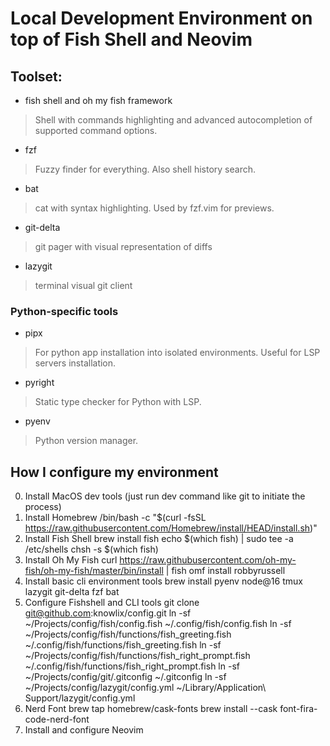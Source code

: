 # Local Development Environment on top of Fish Shell and Neovim

## Toolset:
 - fish shell and oh my fish framework
  > Shell with commands highlighting and advanced autocompletion of supported command options.
 - fzf
  > Fuzzy finder for everything. Also shell history search.
 - bat
  > cat with syntax highlighting. Used by fzf.vim for previews.
 - git-delta
  > git pager with visual representation of diffs
 - lazygit
  > terminal visual git client

### Python-specific tools
 - pipx
  > For python app installation into isolated environments. Useful for LSP servers installation.
 - pyright
  > Static type checker for Python with LSP.
 - pyenv
  > Python version manager.

## How I configure my environment
0. Install MacOS dev tools (just run dev command like git to initiate the process)
1. Install Homebrew
        /bin/bash -c "$(curl -fsSL https://raw.githubusercontent.com/Homebrew/install/HEAD/install.sh)"
2. Install Fish Shell
	brew install fish
        echo $(which fish) | sudo tee -a /etc/shells
        chsh -s $(which fish)
3. Install Oh My Fish
        curl https://raw.githubusercontent.com/oh-my-fish/oh-my-fish/master/bin/install | fish
        omf install robbyrussell
4. Install basic cli environment tools
	brew install pyenv node@16 tmux lazygit git-delta fzf bat
5. Configure Fishshell and CLI tools
        git clone git@github.com:knowlix/config.git
        ln -sf ~/Projects/config/fish/config.fish ~/.config/fish/config.fish
        ln -sf ~/Projects/config/fish/functions/fish_greeting.fish ~/.config/fish/functions/fish_greeting.fish
        ln -sf ~/Projects/config/fish/functions/fish_right_prompt.fish ~/.config/fish/functions/fish_right_prompt.fish
        ln -sf ~/Projects/config/git/.gitconfig  ~/.gitconfig
        ln -sf ~/Projects/config/lazygit/config.yml ~/Library/Application\ Support/lazygit/config.yml
6. Nerd Font
        brew tap homebrew/cask-fonts
        brew install --cask font-fira-code-nerd-font
6. Install and configure Neovim
